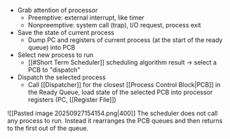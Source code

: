 * Grab attention of processor
	* Preemptive: external interrupt, like timer
	* Nonpreemptive: system call (trap), I/O request, process exit
* Save the state of current process
	* Dump PC and registers of current process (at the start of the ready queue) into PCB
* Select new process to run
	* [[#Short Term Scheduler]] scheduling algorithm result -> select a PCB to "dispatch"
* Dispatch the selected process
	* Call [[Dispatcher]] for the closest [[Process Control Block|PCB]] in the Ready Queue, load state of the selected PCB into processor registers (PC, [[Register File]])

![[Pasted image 20250927154154.png|400]]
The scheduler does not call any process to run. Instead it rearranges the PCB queues and then returns to the first out of the queue.
